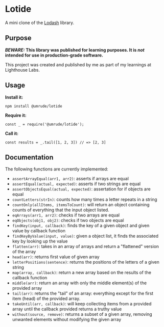 # Lotide

A mini clone of the [Lodash](https://lodash.com) library.

## Purpose

**_BEWARE:_ This library was published for learning purposes. It is _not_ intended for use in production-grade software.**

This project was created and published by me as part of my learnings at Lighthouse Labs. 

## Usage

**Install it:**

`npm install @umrude/lotide`

**Require it:**

`const _ = require('@umrude/lotide');`

**Call it:**

`const results = _.tail([1, 2, 3]) // => [2, 3]`

## Documentation

The following functions are currently implemented:

* `assertArrayEqual(arr1, arr2)`: asserts if arrays are equal
* `assertEqual(actual, expected)`: asserts if two strings are equal
* `assertObjectsEqual(actual, expected)`: assertation for if objects are equal
* `countLetters(strIn)`: counts how many times a letter repeats in a string
* `countOnly(allItems, itemsToCount)`: will return an object containing counts of everything that the input object listed.
* `eqArrays(arr1, arr2)`: checks if two arrays are equal
* `eqObjects(obj1, obj2)`: checks if two objects are equal
* `findKey(input, callback)`: finds the key of a given object and given value by callback function
* `findKeyByValue(input, value)`: given a object list, it finds the associated key by looking up the value
* `flatten(arr)`: takes in an array of arrays and return a "flattened" version of the array
* `head(arr)`: returns first value of given array
* `letterPositions(sentence)`: returns the positions of the letters of a given string
* `map(array, callback)`: return a new array based on the results of the callback function
* `middle(arr)`: return an array with only the middle element(s) of the provided array
* `tail(arr)`: returns the "tail" of an array: everything except for the first item (head) of the provided array.
* `takeUntil(arr, callback)`: will keep collecting items from a provided array until the callback provided returns a truthy value
* `without(source, remove)`: returns a subset of a given array, removing unwanted elements without modifying the given array

